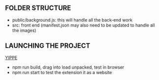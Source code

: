## FOLDER STRUCTURE
- public/background.js: this will handle all the back-end work
- src: front end (manifest.json may also need to be updated to handle all the images)

## LAUNCHING THE PROJECT
[YIPPE](https://www.linkedin.com/pulse/how-create-chrome-extension-using-reactjs-sonu-kumar-cdqrc/)
- npm run build, drag into load unpacked, test in browser
- npm run start to test the extension it as a website

